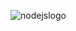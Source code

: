 ![nodejslogo](https://user-images.githubusercontent.com/31051721/134802203-f5ac8644-417a-4eab-8ef7-95be88ef0ddc.png)


